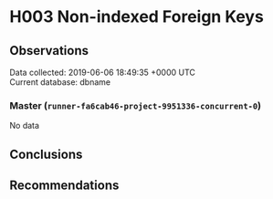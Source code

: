 # H003 Non-indexed Foreign Keys #

## Observations ##
Data collected: 2019-06-06 18:49:35 +0000 UTC  
Current database: dbname  

### Master (`runner-fa6cab46-project-9951336-concurrent-0`) ###


No data


## Conclusions ##


## Recommendations ##

